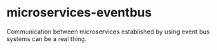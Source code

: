 # microservices-eventbus
Communication between microservices established by using event bus systems can be a real thing.
